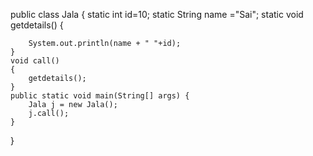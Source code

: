 public class Jala {
	static int id=10;
	static String name ="Sai";
	static void getdetails()
	{

		System.out.println(name + " "+id);
	}
	void call()
	{
		getdetails();
	}
	public static void main(String[] args) {
		Jala j = new Jala();
		j.call();
	}
}
